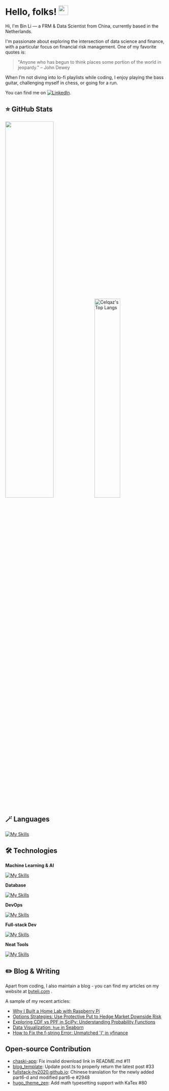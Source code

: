 # Hello, folks! <img src="https://raw.githubusercontent.com/MartinHeinz/MartinHeinz/master/wave.gif" width="30px" height="30px" />

Hi, I'm Bin Li — a FRM & Data Scientist from China, currently based in the Netherlands.

I'm passionate about exploring the intersection of data science and finance, with a particular focus on financial risk management. One of my favorite quotes is:

> "Anyone who has begun to think places some portion of the world in jeopardy." – John Dewey

When I’m not diving into lo-fi playlists while coding, I enjoy playing the bass guitar, challenging myself in chess, or going for a run.

You can find me on [![LinkedIn][3.2]][3].

## ⭐️ GitHub Stats

<div>

<img style="height: auto; width: 55%;" height=200 src="https://github-readme-stats-theyobots.vercel.app/api?username=Celqaz&show_icons=true&include_all_commits=true&count_private=true&hide_border=true&theme=tokyonight"/>

<img style="height: auto; width: 40%;" height=200 alt="Celqaz's Top Langs" src="https://github-readme-stats.vercel.app/api/top-langs/?username=Celqaz&langs_count=5&layout=compact&theme=bear&hide_border=true&hide=html,jupyter%20notebook"/> 

</div>

## 🪄 Languages

[![My Skills](https://skillicons.dev/icons?i=python,r,js,ts)](https://skillicons.dev)


## 🛠️ Technologies

**Machine Learning & AI**

[![My Skills](https://skillicons.dev/icons?i=sklearn,tensorflow,pytorch,opencv)](https://skillicons.dev)

**Database**

[![My Skills](https://skillicons.dev/icons?i=mysql,mongodb)](https://skillicons.dev)

**DevOps**

[![My Skills](https://skillicons.dev/icons?i=azure,docker,git,githubactions,vim)](https://skillicons.dev)

**Full-stack Dev**

[![My Skills](https://skillicons.dev/icons?i=django,react,express,nodejs,tailwind)](https://skillicons.dev)

**Neat Tools**

[![My Skills](https://skillicons.dev/icons?i=bash,selenium,regex,postman)](https://skillicons.dev)

## ✏️ Blog & Writing

Apart from coding, I also maintain a blog - you can find my articles on my website at [byteli.com](https://byteli.com/) .

A sample of my recent articles:

<!-- BLOG-POST-LIST:START -->
- [Why I Built a Home Lab with Raspberry Pi](https://www.byteli.com/post/life/why_i_need_a_home_lab/)
- [Options Strategies: Use Protective Put to Hedge Market Downside Risk](https://www.byteli.com/post/finance/how-to-use-options-to-hedge-market-downside-risk/)
- [Exploring CDF vs PPF in SciPy: Understanding Probability Functions](https://www.byteli.com/post/datascience/cdf-and-ppf-in-in-scipy/)
- [Data Visualization: `hue` in Seaborn](https://www.byteli.com/post/datascience/hue-in-seaborn/)
- [How to Fix the f-string Error: Unmatched '(' in yfinance](https://www.byteli.com/post/datascience/fix_yfinance_error/)

<!-- BLOG-POST-LIST:END -->

## Open-source Contribution

- [chaski-app](https://github.com/a-chacon/chaski-app/pull/11): Fix invalid download link in README.md #11
- [blog_template](https://github.com/danielcgilibert/blog-template/pull/33): Update post.ts to properly return the latest post #33
- [fullstack-hy2020.github.io](https://github.com/fullstack-hy2020/fullstack-hy2020.github.io/pull/2948): Chinese translation for the newly added part6-d and modified part6-e #2948
- [hugo_theme_zen](https://github.com/frjo/hugo-theme-zen/pull/80): Add math typesetting support with KaTex #80



<!-- links to social media icons -->

<!-- icons with padding -->


[3.2]: https://raw.githubusercontent.com/MartinHeinz/MartinHeinz/master/linkedin-3-16.png (LinkedIn icon without padding)


<!-- links to your social media accounts -->


[3]: https://www.linkedin.com/in/jasonlib/


<!-- Resources -->
<!-- Icons: https://simpleicons.org/ -->
<!-- GitHub Stats: https://github.com/anuraghazra/github-readme-stats -->
<!-- Emojis: https://emojipedia.org/emoji/ -->
<!-- HTML Emojis: https://www.fileformat.info/index.htm -->
<!-- Shields: https://shields.io/ -->
<!-- Awesome GitHub Profile README: https://github.com/abhisheknaiidu/awesome-github-profile-readme -->
